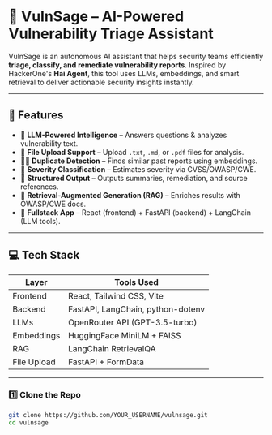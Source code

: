 # 🧠 VulnSage – AI-Powered Vulnerability Triage Assistant

VulnSage is an autonomous AI assistant that helps security teams efficiently **triage, classify, and remediate vulnerability reports**. Inspired by HackerOne's **Hai Agent**, this tool uses LLMs, embeddings, and smart retrieval to deliver actionable security insights instantly.

---

## 🚀 Features

- 🧠 **LLM-Powered Intelligence** – Answers questions & analyzes vulnerability text.
- 📄 **File Upload Support** – Upload `.txt`, `.md`, or `.pdf` files for analysis.
- 🕵️‍♂️ **Duplicate Detection** – Finds similar past reports using embeddings.
- 🎯 **Severity Classification** – Estimates severity via CVSS/OWASP/CWE.
- 🧾 **Structured Output** – Outputs summaries, remediation, and source references.
- 🧠 **Retrieval-Augmented Generation (RAG)** – Enriches results with OWASP/CWE docs.
- 🧪 **Fullstack App** – React (frontend) + FastAPI (backend) + LangChain (LLM tools).

---

## 💻 Tech Stack

| Layer      | Tools Used |
|------------|------------|
| Frontend   | React, Tailwind CSS, Vite |
| Backend    | FastAPI, LangChain, python-dotenv |
| LLMs       | OpenRouter API (GPT-3.5-turbo) |
| Embeddings | HuggingFace MiniLM + FAISS |
| RAG        | LangChain RetrievalQA |
| File Upload| FastAPI + FormData |

---

### 1️⃣ Clone the Repo

```bash
git clone https://github.com/YOUR_USERNAME/vulnsage.git
cd vulnsage
